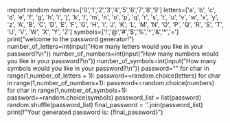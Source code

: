 import random
numbers=['0','1','2','3','4','5','6','7','8','9']
letters=['a', 'b', 'c', 'd', 'e', 'f', 'g', 'h', 'i', 'j', 'k', 'l', 'm', 'n', 'o', 'p', 'q', 'r', 's', 't', 'u', 'v', 'w', 'x', 'y', 'z', 'A', 'B', 'C', 'D', 'E', 'F', 'G', 'H', 'I', 'J', 'K', 'L', 'M', 'N', 'O', 'P', 'Q', 'R', 'S', 'T', 'U', 'V', 'W', 'X', 'Y', 'Z']
symbols=['!','@','#','$','%','^','&','*','=']
print("welcome to the password generator!")
number_of_letters=int(input("How many letters would you like in your password?\n"))
number_of_numbers=int(input("How many numbers would you like in your password?\n"))
number_of_symbols=int(input("How many symbols would you like in your password?\n"))
password=""
for char in range(1,number_of_letters + 1):
    password+=random.choice(letters)
for char in range(1,number_of_numbers+1):
    password+=random.choice(numbers)
for char in range(1,number_of_symbols+1):
    password+=random.choice(symbols)
password_list = list(password)
random.shuffle(password_list)
final_password = ''.join(password_list)
print(f"Your generated password is: {final_password}")
